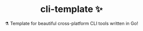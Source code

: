 <h1 align="center">cli-template ✨</h1>

<p align="center">⚗ Template for beautiful cross-platform CLI tools written in Go!</p>

